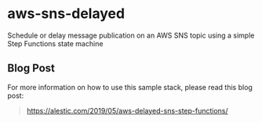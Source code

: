 # aws-sns-delayed

Schedule or delay message publication on an AWS SNS topic using a
simple Step Functions state machine

## Blog Post

For more information on how to use this sample stack, please read this
blog post:

> https://alestic.com/2019/05/aws-delayed-sns-step-functions/

